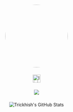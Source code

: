 <div align="center">
  <img height="200" style="border-radius:200px;" src="https://avatars.githubusercontent.com/u/35201179"  />
</div>

###

<div align="center">
  <a href="https://www.linkedin.com/in/charles-ivan-dury-208209215/" target="_blank"><img src="https://img.shields.io/static/v1?message=LinkedIn&logo=linkedin&label=&color=0077B5&logoColor=white&labelColor=&style=for-the-badge" height="25" alt="linkedin logo"  /></a>
</div>

###

<div align="center">
  <img src="https://visitor-badge.laobi.icu/badge?page_id=Trickhish.Trickhish&"  />
</div>


###


###

<div align="center">
  <img src="https://github-readme-stats.vercel.app/api/top-langs/?username=Trickhish&theme=dracula&show_icons=true&hide_border=true&layout=compact" alt="Trickhish's GitHub Stats" />
</div>

###

